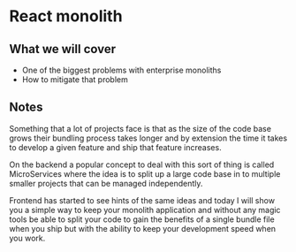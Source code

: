 # React monolith

## What we will cover

* One of the biggest problems with enterprise monoliths
* How to mitigate that problem

## Notes

Something that a lot of projects face is that as the size of the code base grows
their bundling process takes longer and by extension the time it takes to develop
a given feature and ship that feature increases.

On the backend a popular concept to deal with this sort of thing is called MicroServices
where the idea is to split up a large code base in to multiple smaller projects
that can be managed independently.

Frontend has started to see hints of the same ideas and today I will show you a simple way
to keep your monolith application and without any magic tools be able to split your code
to gain the benefits of a single bundle file when you ship but with the ability to keep
your development speed when you work.
